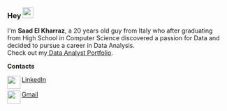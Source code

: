 ### Hey <img src="https://media.giphy.com/media/hvRJCLFzcasrR4ia7z/giphy.gif" width="25px">
I'm **Saad El Kharraz**, a 20 years old guy from Italy who after graduating from High School in Computer Science discovered a passion for Data and decided to pursue a career in Data Analysis. <br>
Check out my<a href="https://github.com/ElkSaad/Data-Analyst-Portfolio"> Data Analyst Portfolio</a>.

**Contacts**
 
<img align="left"  width="30px" src="https://cdn2.iconfinder.com/data/icons/social-media-icons-23/800/linkedin-512.png"/> <a href="https://www.linkedin.com/in/elkharrazsaad/">LinkedIn</a> 
 <br>
 <br>
<img align="left"  width="30px" src="https://cdn4.iconfinder.com/data/icons/social-media-logos-6/512/112-gmail_email_mail-512.png"/>
<a href="mailto:elkharrazsaad1@gmail.com">Gmail</a>
<br>
 <br>






<!---
ElkSaad/ElkSaad is a ✨ special ✨ repository because its `README.md` (this file) appears on your GitHub profile.
You can click the Preview link to take a look at your changes.
--->
